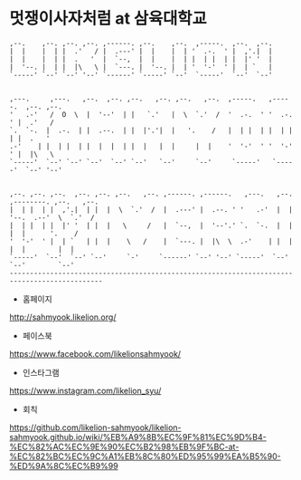 # 멋쟁이사자처럼 at 삼육대학교


 ```                                                                                             
,--.    ,--. ,--. ,--. ,------. ,--.    ,--.  ,-----.  ,--.  ,--.                             
|  |    |  | |  .'   / |  .---' |  |    |  | '  .-.  ' |  ,'.|  |                             
|  |    |  | |  .   '  |  `--,  |  |    |  | |  | |  | |  |' '  |                             
|  '--. |  | |  |\   \ |  `---. |  '--. |  | '  '-'  ' |  | `   |                             
`-----' `--' `--' '--' `------' `-----' `--'  `-----'  `--'  `--'                             
                                                                                              
                                                                                              
 ,---.     ,---.   ,--.  ,--. ,--.   ,--. ,--.   ,--.  ,-----.   ,-----.  ,--. ,--.           
'   .-'   /  O  \  |  '--'  | |   `.'   |  \  `.'  /  '  .-.  ' '  .-.  ' |  .'   /           
`.  `-.  |  .-.  | |  .--.  | |  |'.'|  |   '.    /   |  | |  | |  | |  | |  .   '            
.-'    | |  | |  | |  |  |  | |  |   |  |     |  |    '  '-'  ' '  '-'  ' |  |\   \           
`-----'  `--' `--' `--'  `--' `--'   `--'     `--'     `-----'   `-----'  `--' '--'           
                                                                                              
                                                                                              
,--. ,--. ,--.  ,--. ,--. ,--.   ,--. ,------. ,------.   ,---.   ,--. ,--------. ,--.   ,--. 
|  | |  | |  ,'.|  | |  |  \  `.'  /  |  .---' |  .--. ' '   .-'  |  | '--.  .--'  \  `.'  /  
|  | |  | |  |' '  | |  |   \     /   |  `--,  |  '--'.' `.  `-.  |  |    |  |      '.    /   
'  '-'  ' |  | `   | |  |    \   /    |  `---. |  |\  \  .-'    | |  |    |  |        |  |    
 `-----'  `--'  `--' `--'     `-'     `------' `--' '--' `-----'  `--'    `--'        `--'    
---------------------------------------------------------------------------------------------

```


- 홈페이지

 http://sahmyook.likelion.org/
 
- 페이스북 

 https://www.facebook.com/likelionsahmyook/
 
- 인스타그램

 https://www.instagram.com/likelion_syu/
 
- 회칙

 https://github.com/likelion-sahmyook/likelion-sahmyook.github.io/wiki/%EB%A9%8B%EC%9F%81%EC%9D%B4-%EC%82%AC%EC%9E%90%EC%B2%98%EB%9F%BC-at-%EC%82%BC%EC%9C%A1%EB%8C%80%ED%95%99%EA%B5%90-%ED%9A%8C%EC%B9%99

